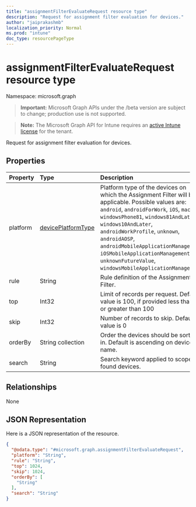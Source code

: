 ```yaml
---
title: "assignmentFilterEvaluateRequest resource type"
description: "Request for assignment filter evaluation for devices."
author: "jaiprakashmb"
localization_priority: Normal
ms.prod: "intune"
doc_type: resourcePageType
---
```


# assignmentFilterEvaluateRequest resource type

Namespace: microsoft.graph

> **Important:** Microsoft Graph APIs under the /beta version are subject to change; production use is not supported.

> **Note:** The Microsoft Graph API for Intune requires an [active Intune license](https://go.microsoft.com/fwlink/?linkid=839381) for the tenant.

Request for assignment filter evaluation for devices.

## Properties
|Property|Type|Description|
|:---|:---|:---|
|platform|[devicePlatformType](../resources/intune-policyset-deviceplatformtype.md)|Platform type of the devices on which the Assignment Filter will be applicable. Possible values are: `android`, `androidForWork`, `iOS`, `macOS`, `windowsPhone81`, `windows81AndLater`, `windows10AndLater`, `androidWorkProfile`, `unknown`, `androidAOSP`, `androidMobileApplicationManagement`, `iOSMobileApplicationManagement`, `unknownFutureValue`, `windowsMobileApplicationManagement`.|
|rule|String|Rule definition of the Assignment Filter.|
|top|Int32|Limit of records per request. Default value is 100, if provided less than 0 or greater than 100|
|skip|Int32|Number of records to skip. Default value is 0|
|orderBy|String collection|Order the devices should be sorted in. Default is ascending on device name.|
|search|String|Search keyword applied to scope found devices.|

## Relationships
None

## JSON Representation
Here is a JSON representation of the resource.
<!-- {
  "blockType": "resource",
  "@odata.type": "microsoft.graph.assignmentFilterEvaluateRequest"
}
-->
``` json
{
  "@odata.type": "#microsoft.graph.assignmentFilterEvaluateRequest",
  "platform": "String",
  "rule": "String",
  "top": 1024,
  "skip": 1024,
  "orderBy": [
    "String"
  ],
  "search": "String"
}
```

